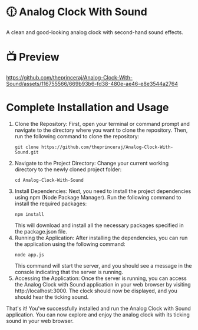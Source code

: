 # 🕧 Analog Clock With Sound

A clean and good-looking analog clock with second-hand sound effects.

# 📺 Preview

https://github.com/theprinceraj/Analog-Clock-With-Sound/assets/116755566/669b93b6-fd38-480e-ae46-e8e3544a2764

# Complete Installation and Usage

1. Clone the Repository:
   First, open your terminal or command prompt and navigate to the directory where you want to clone the repository. Then, run the following command to clone the repository:
   ```
   git clone https://github.com/theprinceraj/Analog-Clock-With-Sound.git
   ```
2. Navigate to the Project Directory:
   Change your current working directory to the newly cloned project folder:
   ```
   cd Analog-Clock-With-Sound
   ```
3. Install Dependencies:
   Next, you need to install the project dependencies using npm (Node Package Manager). Run the following command to install the required packages:
   ```
   npm install
   ```
   This will download and install all the necessary packages specified in the package.json file.
4. Running the Application:
   After installing the dependencies, you can run the application using the following command:
   ```
   node app.js
   ```
   This command will start the server, and you should see a message in the console indicating that the server is running.
5. Accessing the Application:
   Once the server is running, you can access the Analog Clock with Sound application in your web browser by visiting http://localhost:3000. The clock should now be displayed, and you should hear the ticking sound.

That's it! You've successfully installed and run the Analog Clock with Sound application. You can now explore and enjoy the analog clock with its ticking sound in your web browser.
